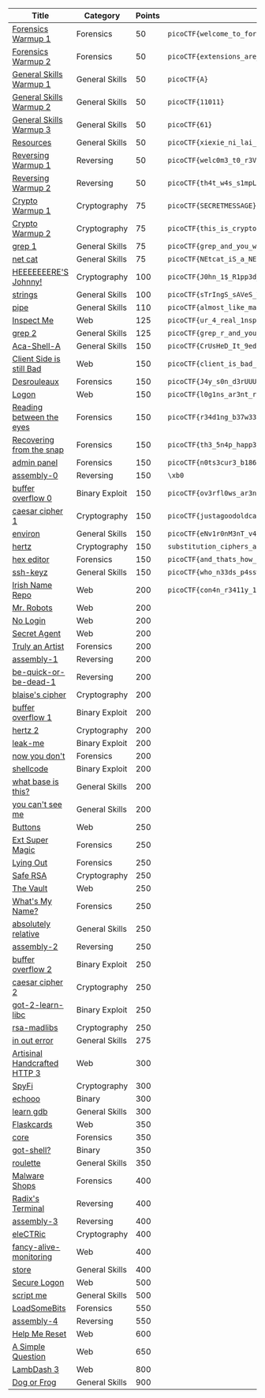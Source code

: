 Title                                                                       				| Category         | Points | Flag
------------------------------------------------------------------------------------------- | ---------------- | ------ | ------------------------------
[Forensics Warmup 1          ](./Forensics/01-warmup_1-50/solution.md)      				| Forensics        | 50     | `picoCTF{welcome_to_forensics}`
[Forensics Warmup 2          ](./Forensics/02-warmup_2-50/solution.md)      				| Forensics        | 50     | `picoCTF{extensions_are_a_lie}`
[General Skills Warmup 1     ](./General/01-warmup_1-50/solution.md)        				| General Skills   | 50     | `picoCTF{A}`
[General Skills Warmup 2     ](./General/02-warmup_2-50/solution.md)        				| General Skills   | 50     | `picoCTF{11011}`
[General Skills Warmup 3     ](./General/03-warmup_3-50/solution.md)        				| General Skills   | 50     | `picoCTF{61}`
[Resources                   ](./General/04-resources-50/solution.md)       				| General Skills   | 50     | `picoCTF{xiexie_ni_lai_zheli}`
[Reversing Warmup 1          ](./Reversing/01-warmup_1-50/solution.md)      				| Reversing        | 50     | `picoCTF{welc0m3_t0_r3VeRs1nG}`
[Reversing Warmup 2          ](./Reversing/02-warmup_2-50/solution.md)      				| Reversing        | 50     | `picoCTF{th4t_w4s_s1mpL3}`
[Crypto Warmup 1             ](./Crypto/01-warmup_1-75/solution.md)         				| Cryptography     | 75     | `picoCTF{SECRETMESSAGE}`
[Crypto Warmup 2             ](./Crypto/02-warmup_2-75/solution.md)         				| Cryptography     | 75     | `picoCTF{this_is_crypto!}`
[grep 1                      ](./General/05-grep_1-75/solution.md)          				| General Skills   | 75     | `picoCTF{grep_and_you_will_find_cdf2e7c2}`
[net cat                     ](./General/06-netcat-75/solution.md)          				| General Skills   | 75     | `picoCTF{NEtcat_iS_a_NEcESSiTy_0b4c4174}`
[HEEEEEEERE'S Johnny!        ](./Crypto/03-heeeeeeers_johnny-100/solution.md)				| Cryptography     | 100    | `picoCTF{J0hn_1$_R1pp3d_4e5aa29e}`
[strings                   	 ](./General/07-strings-100/solution.md)         				| General Skills   | 100    | `picoCTF{sTrIngS_sAVeS_Time_3f712a28}`
[pipe                        ](./General/08-pipe-110/solution.md)            				| General Skills   | 110    | `picoCTF{almost_like_mario_b797f2b3}`
[Inspect Me                  ](./Web/01-inspect_me-125/solution.md)             			| Web              | 125    | `picoCTF{ur_4_real_1nspect0r_g4dget_9dd3b33c}`
[grep 2                      ](./General/09-grep_2-125/solution.md)       					| General Skills   | 125    | `picoCTF{grep_r_and_you_will_find_556620f7}`
[Aca-Shell-A                 ](./Web/01-inspect_me-125/solution.md)        					| General Skills   | 150    | `picoCTF{CrUsHeD_It_9edaa84a}`
[Client Side is still Bad    ](./Web/02-client_side_is_still_bad-150/solution.md) 			| Web              | 150    | `picoCTF{client_is_bad_3bd366}`
[Desrouleaux                 ](./Forensics/03-desrouleaux-150/solution.md)        			| Forensics        | 150    | `picoCTF{J4y_s0n_d3rUUUULo_a062e5f8}`
[Logon                       ](./Web/03-logon-150/solution.md)                   			| Web              | 150    | `picoCTF{l0g1ns_ar3nt_r34l_82e795f4}`
[Reading between the eyes    ](./Forensics/04-reading_between_the_eyes-150/solution.md)		| Forensics        | 150    | `picoCTF{r34d1ng_b37w33n_7h3_by73s}`
[Recovering from the snap    ](./Forensics/05-recovering_from_the_snap-150/solution.md)  	| Forensics        | 150    | `picoCTF{th3_5n4p_happ3n3d}`
[admin panel                 ](./Forensics/06-admin_panel-150/solution.md)           		| Forensics        | 150    | `picoCTF{n0ts3cur3_b186631d}`
[assembly-0                  ](./Reversing/03-assembly_0-150/solution.md)        			| Reversing        | 150    | `\xb0`
[buffer overflow 0           ](./Binary/01-buffer_overflow_0-150/solution.md)   			| Binary Exploit   | 150    | `picoCTF{ov3rfl0ws_ar3nt_that_bad_b49d36d2}`
[caesar cipher 1             ](./Crypto/04-caesar_cipher_1-150/solution.md)    				| Cryptography     | 150    | `picoCTF{justagoodoldcaesarciphertobrvmri}`
[environ                     ](./General/11-environ-150/solution.md)        				| General Skills   | 150    | `picoCTF{eNv1r0nM3nT_v4r14Bl3_fL4g_3758492}`
[hertz                       ](./Crypto/05-hertz-150/solution.md)           				| Cryptography     | 150    | `substitution_ciphers_are_solvable_mwettfesvn`
[hex editor                  ](./Forensics/07-hex_editor-150/solution.md)       			| Forensics        | 150    | `picoCTF{and_thats_how_u_edit_hex_kittos_4bE5aCb8}`
[ssh-keyz                    ](./General/12-ssh_keyz-150/solution.md) 						| General Skills   | 150    | `picoCTF{who_n33ds_p4ssw0rds_38dj21}`
[Irish Name Repo             ](./Web/04-irish_name_repo-200/solution.md) 					| Web              | 200    | `picoCTF{con4n_r3411y_1snt_1r1sh_c0d93e2f}`
[Mr. Robots                  ]()        | Web              | 200    | 
[No Login                    ]()     | Web              | 200    | 
[Secret Agent                ]()                 | Web              | 200    | 
[Truly an Artist             ]()         | Forensics        | 200    | 
[assembly-1                  ]()        | Reversing        | 200    | 
[be-quick-or-be-dead-1       ]()     | Reversing        | 200    | 
[blaise's cipher             ]()       | Cryptography     | 200    | 
[buffer overflow 1           ]() | Binary Exploit   | 200    | 
[hertz 2                     ]()           | Cryptography     | 200    | 
[leak-me                     ]()       | Binary Exploit   | 200    | 
[now you don't               ]()    | Forensics        | 200    | 
[shellcode                   ]() | Binary Exploit   | 200    | 
[what base is this?          ]()    | General Skills   | 200    | 
[you can't see me            ]()    | General Skills   | 200    | 
[Buttons                     ]()                    | Web              | 250    | 
[Ext Super Magic             ]()    | Forensics        | 250    | 
[Lying Out                   ]()   | Forensics        | 250    | 
[Safe RSA                    ]()     | Cryptography     | 250    | 
[The Vault                   ]()   | Web              | 250    | 
[What's My Name?             ]()     | Forensics        | 250    | 
[absolutely relative         ]()  | General Skills   | 250    | 
[assembly-2                  ]()     | Reversing        | 250    | 
[buffer overflow 2           ]()  | Binary Exploit   | 250    |
[caesar cipher 2             ]()    | Cryptography     | 250    | 
[got-2-learn-libc            ]() | Binary Exploit   | 250    |
[rsa-madlibs                 ]()      | Cryptography     | 250    | 
[in out error                ]() | General Skills   | 275    | 
[Artisinal Handcrafted HTTP 3]()      | Web              | 300    | 
[SpyFi                       ]()                  | Cryptography     | 300    | 
[echooo                      ]()                  | Binary           | 300    | 
[learn gdb                   ]()        | General Skills   | 300    | 
[Flaskcards                  ]()                | Web              | 350    |
[core                        ]()             | Forensics        | 350    | 
[got-shell?                  ]()          | Binary           | 350    |
[roulette                    ]() | General Skills   | 350    |
[Malware Shops               ]()            | Forensics        | 400    | 
[Radix's Terminal            ]()         | Reversing        | 400    | 
[assembly-3                  ]()            | Reversing        | 400    | 
[eleCTRic                    ]()         | Cryptography     | 400    |
[fancy-alive-monitoring      ]()  | Web              | 400    |
[store                       ]()      | General Skills   | 400    |
[Secure Logon                ]()        | Web              | 500    |
[script me                   ]()             | General Skills   | 500    |
[LoadSomeBits                ]()             | Forensics        | 550    |
[assembly-4                  ]()             | Reversing        | 550    | 
[Help Me Reset               ]()             | Web              | 600    |
[A Simple Question           ]()        | Web              | 650    | 
[LambDash 3                  ]()             | Web              | 800    |
[Dog or Frog                 ]() | General Skills   | 900    |
